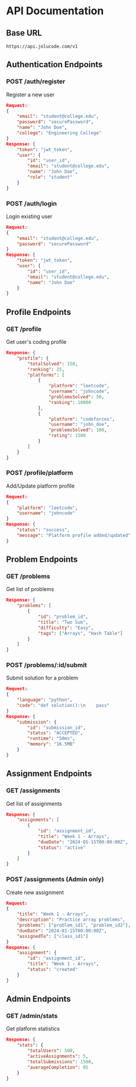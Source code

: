 # API Documentation

## Base URL
```
https://api.jolucode.com/v1
```

## Authentication Endpoints

### POST /auth/register
Register a new user
```json
Request:
{
    "email": "student@college.edu",
    "password": "securePassword",
    "name": "John Doe",
    "college": "Engineering College"
}
Response: {
    "token": "jwt_token",
    "user": {
        "id": "user_id",
        "email": "student@college.edu",
        "name": "John Doe",
        "role": "student"
    }
}
```

### POST /auth/login
Login existing user
```json
Request:
{
    "email": "student@college.edu",
    "password": "securePassword"
}
Response: {
    "token": "jwt_token",
    "user": {
        "id": "user_id",
        "email": "student@college.edu",
        "name": "John Doe"
    }
}
```

## Profile Endpoints

### GET /profile
Get user's coding profile
```json
Response: {
    "profile": {
        "totalSolved": 150,
        "ranking": 25,
        "platforms": [
            {
                "platform": "leetcode",
                "username": "johncode",
                "problemsSolved": 50,
                "ranking": 10000
            },
            {
                "platform": "codeforces",
                "username": "john_doe",
                "problemsSolved": 100,
                "rating": 1500
            }
        ]
    }
}
```

### POST /profile/platform
Add/Update platform profile
```json
Request:
{
    "platform": "leetcode",
    "username": "johncode"
}
Response: {
    "status": "success",
    "message": "Platform profile added/updated"
}
```

## Problem Endpoints

### GET /problems
Get list of problems
```json
Response: {
    "problems": [
        {
            "id": "problem_id",
            "title": "Two Sum",
            "difficulty": "Easy",
            "tags": ["Arrays", "Hash Table"]
        }
    ]
}
```

### POST /problems/:id/submit
Submit solution for a problem
```json
Request:
{
    "language": "python",
    "code": "def solution():\n    pass"
}
Response: {
    "submission": {
        "id": "submission_id",
        "status": "ACCEPTED",
        "runtime": "50ms",
        "memory": "16.5MB"
    }
}
```

## Assignment Endpoints

### GET /assignments
Get list of assignments
```json
Response: {
    "assignments": [
        {
            "id": "assignment_id",
            "title": "Week 1 - Arrays",
            "dueDate": "2024-01-15T00:00:00Z",
            "status": "active"
        }
    ]
}
```

### POST /assignments (Admin only)
Create new assignment
```json
Request:
{
    "title": "Week 1 - Arrays",
    "description": "Practice array problems",
    "problems": ["problem_id1", "problem_id2"],
    "dueDate": "2024-01-15T00:00:00Z",
    "assignedTo": ["class_id1"]
}
Response: {
    "assignment": {
        "id": "assignment_id",
        "title": "Week 1 - Arrays",
        "status": "created"
    }
}
```

## Admin Endpoints

### GET /admin/stats
Get platform statistics
```json
Response: {
    "stats": {
        "totalUsers": 500,
        "activeAssignments": 5,
        "totalSubmissions": 1500,
        "averageCompletion": 85
    }
}
```
